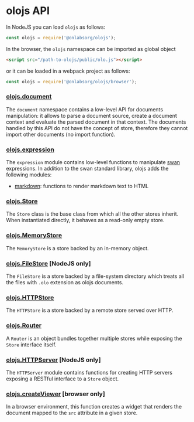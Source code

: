 # olojs API
In NodeJS you can load `olojs` as follows:

```js
const olojs = require('@onlabsorg/olojs');
```

In the browser, the `olojs` namespace can be imported as global object

```html
<script src="/path-to-olojs/public/olo.js"></script>
```

or it can be loaded in a webpack project as follows:

```js
const olojs = require('@onlabsorg/olojs/browser');
```

### [olojs.document](./api/document.md)
The `document` namespace contains a low-level API for documents manipulation:
it allows to parse a document source, create a document context and evaluate
the parsed document in that context. The documents handled by this API do not
have the concept of store, therefore they cannot import other documents (no
import function).

### [olojs.expression](https://github.com/onlabsorg/swan-js/blob/main/docs/api.md)
The `expression` module contains low-level functions to manipulate
[swan](https://github.com/onlabsorg/swan-js) expressions. In addition to the
swan standard library, olojs adds the following modules:
- [markdown](./stdlib/markdown): functions to render markdown text to HTML

### [olojs.Store](./api/store.md)
The `Store` class is the base class from which all the other stores inherit.
When instantiated directly, it behaves as a read-only empty store.

### [olojs.MemoryStore](./api/memory-store.md)
The `MemoryStore` is a store backed by an in-memory object.

### [olojs.FileStore](./api/file-store.md) [NodeJS only]
The `FileStore` is a store backed by a file-system directory which treats all
the files with `.olo` extension as olojs documents.

### [olojs.HTTPStore](./api/http-store.md)
The `HTTPStore` is a store backed by a remote store served over HTTP.

### [olojs.Router](./api/router.md)
A `Router` is an object bundles together multiple stores while exposing the
`Store` interface itself.

### [olojs.HTTPServer](./api/http-server.md) [NodeJS only]
The `HTTPServer` module contains functions for creating HTTP servers exposing
a RESTful interface to a `Store` object.

### [olojs.createViewer](./api/create-viewer.md) [browser only]
In a browser environment, this function creates a widget that renders the
document mapped to the `src` attribute in a given store.

